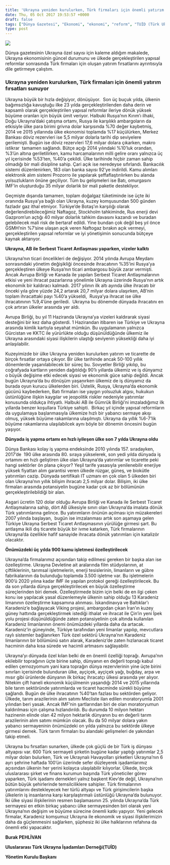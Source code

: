 ```yaml
---
title: 'Ukrayna yeniden kurulurken, Türk firmaları için önemli yatırım fırsatları sunuyor'
date: Thu, 05 Oct 2017 19:53:57 +0000
draft: false
tags: ["Dünya Gazetesi", "Ekonomi", "ekonomi", "reform", "TUİD (Türk Ukrayna İşadamları Derneği)", "Ukrayna", "Ukrayna"]
type: post
---
```


![](http://burakpehlivan.org/wp-content/uploads/2017/10/Screen-Shot-2017-10-05-at-23.01.37.png)

Dünya gazetesinin Ukrayna özel sayısı için kaleme aldığım makalede, Ukrayna ekonomisinin güncel durumunu ve ülkede gerçekleştirilen yapısal reformlar sonrasında Türk firmaları için oluşan yatırım fırsatlarını ayrıntısıyla dile getirmeye çalıştım.


### **Ukrayna yeniden kurulurken, Türk firmaları için önemli yatırım fırsatları sunuyor**


Ukrayna büyük bir hızla değişiyor, dönüşüyor.  Son üç buçuk yılda, ülkenin bağımsızlığa kavuştuğu ilke 23 yılda gerçekleştirilenden daha derin ve kapsamlı olarak gerçekleştirilen yapısal reformlar ileriye dönük yüksek büyüme oranları için büyük ümit veriyor. Halbuki Rusya’nın Kırım’ı ilhaki, Doğu Ukrayna’daki çatışma ortamı, Rusya ile karşılıklı ambargoların da etkisiyle ülke para birimi grivna dolar karşısında %70 değer kaybetmiş,  2014 ve 2015 yıllarında ülke ekonomisi toplamda %17 küçülürken, Merkez Bankası döviz rezervleri ise 5,5 milyar dolarla tarihi dip seviyelere gerilemişti. Bugün ise döviz rezervleri 17,6 milyar dolara çıkarken, makro istikrar  tamamen sağlandı. Bütçe açığı 2014 yılındaki %10’luk orandan, %3’ün altına geriletilirken, kamu harcamalarının milli gelire oranı yalnızca üç yıl içerisinde %53’ten, %40’a çekildi. Ülke tarihinde hiçbir zaman sahip olmadığı bir mali disipline sahip. Çari açık ise neredeyse sıfırlandı. Bankacılık sistemi düzenlenirken, 183 olan banka sayısı 92’ye indirildi. Kamu alımları elektronik alım sistemi Prozorro ile yapılarak şeffaflaştırılırken bu alanda yolsuzlukların önüne geçiliyor. Tüm bu gelişmeleri ise Batı, omurgasını IMF’in oluşturduğu 35 milyar dolarlık bir mali paketle destekliyor.

Geçmişte dışarıda tamamen, toplam doğalgaz tüketiminde ise üçte iki oranında Rusya’ya bağlı olan Ukrayna, kuzey komşusundan 500 günden fazladır gaz ithal etmiyor. Türkiye’de Botaş’ın karşılığı olarak değerlendirebileceğimiz Naftagoz, Stockholm tahkiminde, Rus enerji devi Gazprom’un açtığı 40 milyar dolarlık tahkim davasını kazandı ve buradan gelebilecek mali risk de bertaraf edildi. Yine bundan çok değil beş yıl önce GSMH’nin %7’sine ulaşan açık veren Naftogaz bırakın açık vermeyi, gerçekleştirilen yapısal reformlar ve iyi yönetişimin sonucunda bütçeye kaynak aktarıyor.

**Ukrayna, AB ile Serbest Ticaret Antlaşması yaparken, vizeler kalktı** 

Ukrayna’nın ticari öncelikleri de değişiyor. 2014 yılında Avrupa Meydanı sonrasındaki yönetim değişikliği öncesinde ihracatının %35’ini Rusya’ya gerçekleştiren ülkeye Rusya’nın ticari ambargosu büyük zarar vermişti. Ancak Avrupa Birliği ve Kanada ile yapılan Serbest Ticaret Antlaşmalarının etkisi ve yeni ihracat pazarlarına yönelimle Ukrayna üzerinde Rusya’nın artık ekonomik bir kaldıracı kalmadı. 2017 yılının ilk altı ayında ülke ihracatı bir önceki yıla göre yüzde 24,2 artarak 20,7 milyar dolara ulaşırken, AB’nin toplam ihracattaki payı %40’a yükseldi,  Rusya’ya ihracat ise ülke ihracatınının %9,4’üne geriledi.  Ukrayna bu dönemde dünyada ihracatını en çok artıran ülkeler arasında yer aldı.

Avrupa Birliği, bu yıl 11 Haziranda Ukrayna’ya vizeleri kaldırarak siyasi desteğini bir kez daha gösterdi. 1 Hazirandan itibaren ise Türkiye ve Ukrayna arasında kimlik kartıyla seyahat mümkün. Bu uygulamanın yalnızca Gürcistan ve KKTC ile yürürlükte olduğu düşünüldüğünde ülkemiz ile Ukrayna arasındaki siyasi ilişkilerin ulaştığı seviyenin yüksekliği daha iyi anlaşılabilir.

Kuzeyimizde bir ülke Ukrayna yeniden kurulurken yatırım ve ticarette de birçok fırsatlar ortaya çıkıyor. Bir ülke tarihinde ancak 50-100 yıllık dönemlerde yaşanılabilecek bir süreç bu. Sovyetler Birliği yıkılıp, bu coğrafyada kartların yeniden dağıtıldığı 90’lı yıllarda ülkemiz ve iş dünyamız o büyük değişime etki edecek siyasi ve ekonomik güce sahip değildi. Ancak bugün Ukrayna’da bu dönüşüm yaşanırken ülkemiz de iş dünyamız da burada oyun kurucu ülkelerden biri. Üstelik, Rusya, Ukrayna’da ekonomik gücünü kaybederken, Batı firmaları ise yaygın yolsuzluk algısı, hukukun üstünlüğüne ilişkin kaygılar ve jeopolitik riskler nedeniyle yatırımlar konusunda oldukça ihtiyatlı. Halbuki AB ile Gümrük Birliği’ni imzaladığımız ilk yıllarda benzer koşullara Türkiye sahipti.  Birkaç yıl içinde yapısal reformların da uygulamaya başlanmasıyla ülkemize hızlı bir yabancı sermaye akışı olmuş, yüksek büyüme rakamlarına ulaşılmıştı. Ukrayna da yıllık %6-7’lik büyüme rakamlarına ulaşılabilcek aynı böyle bir dönemin öncesini bugün yaşıyor.

**Dünyada iş yapma ortamı en hızlı iyileşen ülke son 7 yılda Ukrayna oldu**

Dünya Bankası kolay iş yapma endeksinde 2010 yılında 157. sıradayken,  2017’de  190 ülke arasında 80. sıraya yükselerek, son yedi yılda dünyada iş ortamını en hızlı geliştiren ülke olan Ukrayna’da yatırımlar ve ticarette peki hangi sektörler ön plana çıkıyor? Yeşil tarife yasasıyla yenilenebilir enerjiye yüksek fiyattan alım garantisi veren ülkede rüzgar, güneş, ve biokütle yatırımları cazip. Dünyada sertifikalı IT uzmanı en çok olan 5 ülkeden biri olan Ukrayna’nın yıllık bilişim ihracatı 2,5 milyar dolar. Bilişim, iki ülke firmaları arasında potansiyelin bugüne kadar çok az bir bölümünün gerçekleştirilebildiği bir alan.

Asgari ücretin 120 dolar olduğu Avrupa Birliği ve Kanada ile Serbest Ticaret Antlaşmalarına sahip, dört AB ülkesiyle sınırı olan Ukrayna’da imalata dönük Türk yatırımlarına gelince. Bu yatırımların önünün açılması için müzakereleri  2007 yılında başlayan,  bugün ise imzalanması artık son aşamaya gelen Türkiye Ukrayna Serbest Ticaret Antlaşmasının yürülüğe girmesi şart. Bu antlaşma ikili dış ticarete büyük bir ivme katarken, Türk firmalarının Ukrayna’da özellikle hafif sanayide ihracata dönük yatırımları için katalizör olacaktır.

**Önümüzdeki üç yılda 900 kamu işletmesi özelleştirilecek** 

Ukrayna’da firmalarımız açısından takip edilmesi gereken bir başka alan ise özelleştirme. Ukrayna Devletine ait aralarında film stüdyolarının, at çiftliklerinin, tarımsal işletmelerin, enerji tesislerinin, limanların ve gübre fabrikalarının da bulunduğu toplamda 3.500 işletme var. Bu işletmelerin 900’ü 2020 yılına kadar IMF ile yapılan protokol gereği özelleştirilecek. Bu da son yıllarda dünya gerçekleştirilecek en büyük özelleştirme süreçlerinden biri demek. Özelleştirmede bizim için belki de en ilgi çeken konu ise yapılacak yasal düzenlemeyle ülkenin sahip olduğu 13 Karadeniz limanının özelleştirme kapsamına alınması. İskandinavya ve Baltıklar'ı Karadeniz’e bağlayacak Viking projesi, ambargodan çıkan İran’ın kuzey güney hattında gerçekleştirmek istediği ithalat ve ihracat ile Çin’in yeni İpek yolu projesi düşünüldüğünde zaten potansiyelinin çok altında kullanılan Karadeniz limanlarının önemi önümüzdeki yıllarda daha da artacak. Karadeniz’in güneyinde, Türkiye tarafından yeni limanlar yapılıp, mevcutlara raylı sistemler bağlanırken Türk özel sektörü Ukrayna’nın Karadeniz limanlarının bir bölümünü satın alarak, Karadeniz’de zaten hızlanacak ticaret hacminin daha kısa sürede ve hacimli artmasını sağlayabilir.

Ukrayna’yı dünyada özel kılan belki de en önemli özelliği toprağı. Avrupa’nın ekilebilir toprağının üçte birine sahip, dünyanın en değerli toprağı kabul edilen çernozyomum yani kara toprağın dünya rezervlerinin yine üçte birini sınırları içerisinde bulunduran ülke, ayçiçek, ayçiçek yağı, buğday, arpa ve mısır gibi ürünlerde dünyanın ilk birkaç ihracatçı ülkesi arasında yer alıyor. Nitekim çift haneli ekonomik küçülmenin yaşandığı 2014 ve 2015 yıllarında bile tarım sektöründe yatırımlarda ve ticaret hacminde sürekli büyüme sağlandı. Bugün de ülke ihracatının %40’tan fazlası bu sektörden geliyor. Ülkede, tarım arazilerinin alım satımı Mecliste ilan edilen moratoryumla 2001 yılından beri yasak. Ancak IMF’nin şartlarından biri de olan moratoryumun kaldırılması için çalışma hızlandırıldı. Bu durumda 10 milyon hektarı hazinenin elinde olan 42 milyon hektarlık dünyanın bu en değerli tarım arazilerinin alım satımı mümkün olacak. Bu da 50 milyar dolara yakın yabancı sermayeninin önümüzdeki on yılda yalnızca bu sektörde ülkeye girmesi demek. Türk tarım firmaları bu alandaki gelişmeleri de yakından takip etmeli.

Ukrayna bu fırsatları sunarken, ülkede çok güçlü de bir Türk iş dünyası altyapısı var. 600 Türk sermayeli şirketin bugüne kadar yaptığı yatırımlar 2,5 milyar doları bulurken, Türk ve Ukraynalı Havayolları şirketleri Ukrayna’nın 6 ayrı şehrine haftada 100’ün üzerinde sefer düzleyerek işadamlarımız açısından ülkenin her yerini kolayca ulaşılabilir kılıyorlar. Ülkede, birçok uluslararası şirket ve finans kurumun başında Türk yöneticiler görev yaparken, Türk işadamı dernekleri yalnız başkent Kiev’de değil, Ukrayna’nın bütün büyük şehirlerinde temsilciliklere sahipler. Türk firmalarının yatırımlarını destekleyecek her türlü altyapı ve Türk girişimcilerin başka ülkelerin iş insanlarına karşı karşılaştırmalı üstünlüğü Ukrayna’da bulunuyor. İki ülke siyasi ilişkilerinin resmen başlamasının 25. yılında Ukrayna’da Türk sermayesi en etkin birkaç yabancı ülke sermayesinden biri olarak yeni Ukrayna’nın değişim ve büyüme sürecine önemli katkı yapıyor. Yeni gelecek firmalar, Karadeniz komşumuz Ukrayna ile ekonomik ve siyasi ilişkilerimizin daha da güçlenmesini sağlarken, şüphesiz iki ülke halklarının refahına da önemli etki yapacaktır.

**Burak PEHLİVAN**

**Uluslararası Türk Ukrayna İşadamları Derneği(TUİD)** 

**Yönetim Kurulu Başkanı** 

